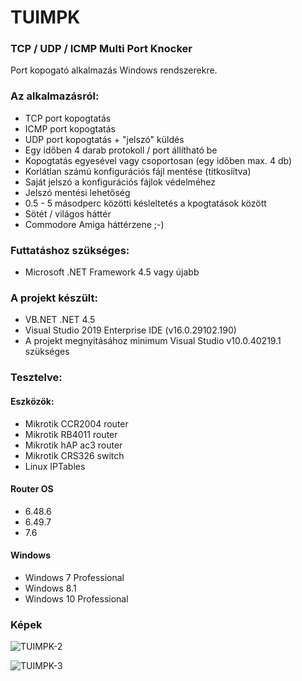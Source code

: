 # TUIMPK
### TCP / UDP / ICMP Multi Port Knocker

Port kopogató alkalmazás Windows rendszerekre.

### Az alkalmazásról:

* TCP port kopogtatás
* ICMP port kopogtatás
* UDP port kopogtatás + "jelszó" küldés
* Egy időben 4 darab protokoll / port állítható be
* Kopogtatás egyesével vagy csoportosan (egy időben max. 4 db)
* Korlátlan számú konfigurációs fájl mentése (titkosíítva)
* Saját jelszó a konfigurációs fájlok védelméhez
* Jelszó mentési lehetőség
* 0.5 - 5 másodperc közötti késleltetés a kpogtatások között
* Sötét / világos háttér
* Commodore Amiga háttérzene ;-)


### Futtatáshoz szükséges:

* Microsoft .NET Framework 4.5 vagy újabb

### A projekt készült:

* VB.NET .NET 4.5
* Visual Studio 2019 Enterprise IDE (v16.0.29102.190)
* A projekt megnyitásához minimum Visual Studio v10.0.40219.1 szükséges

### Tesztelve:

#### Eszközök:

* Mikrotik CCR2004 router
* Mikrotik RB4011 router
* Mikrotik hAP ac3 router
* Mikrotik CRS326 switch
* Linux IPTables

#### Router OS

* 6.48.6
* 6.49.7
* 7.6

#### Windows

* Windows 7 Professional
* Windows 8.1
* Windows 10 Professional

### Képek

![TUIMPK-2](https://user-images.githubusercontent.com/63890454/230176876-7b7c84f0-8b9d-4ba8-98eb-e257b07824cc.jpg)


![TUIMPK-3](https://user-images.githubusercontent.com/63890454/230176870-436655f9-3998-4d86-9557-b9c66f588c61.jpg)

